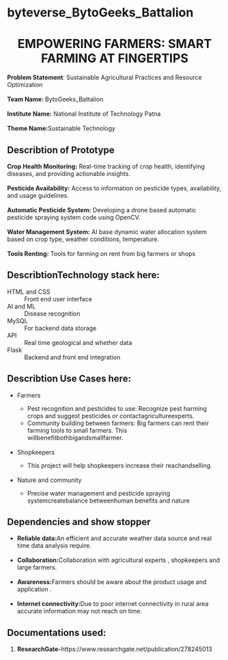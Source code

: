 ﻿# byteverse_BytoGeeks_Battalion
 <h1 style="text-align:center">EMPOWERING FARMERS: SMART FARMING AT FINGERTIPS</h1>
 <b>Problem Statement</b>: Sustainable Agricultural Practices and Resource Optimization<br><br>
 <b>Team Name: </b> BytoGeeks_Battalion<br><br>
 <b>Institute Name:</b> National Institute of Technology Patna<br><br>
 <b>Theme Name:</b>Sustainable Technology
 
 <h2>Describtion of Prototype</h2>
 <b>Crop Health Monitoring:</b> Real-time tracking of crop health, identifying diseases, and providing actionable insights. <br><br>
 <b>Pesticide Availability:</b> Access to information on pesticide types, availability, and usage guidelines. <br><br>
 <b>Automatic Pesticide System:</b> Developing a drone based automatic pesticide spraying system code using OpenCV. <br><br>
 <b>Water Management System:</b> AI base dynamic water allocation system based on crop type, weather conditions, temperature.<br><br>
 <b>Tools Renting:</b> Tools for farming on rent from big farmers or shops
 
 <h2>DescribtionTechnology stack here:</h2>
 <dl>
   <dt>HTML and CSS</dt>
   <dd>Front end user interface</dd>
   <dt>AI and ML</dt>
   <dd>Disease recognition </dd>
   <dt>MySQL</dt>
   <dd>For backend data storage</dd>
   <dt>API</dt>
   <dd>Real time geological and whether data</dd>
   <dt>Flask</dt>
   <dd>Backend and front end integration</dd>
 </dl>
 
 <h2>Describtion Use Cases here:</h2>
 <ul>
   <li>Farmers</li>
   <ul>
     <li> Pest recognition and pesticides to use: Recognize pest harming crops and suggest pesticides or contactagricultureexperts. </li>
     <li> Community building between farmers: Big farmers can rent their farming tools to small farmers. This willbenefitbothbigandsmallfarmer. </li>
   </ul><br>
   <li>Shopkeepers</li>
   <ul>
     <li>This project will help shopkeepers increase their reachandselling. </li>
   </ul><br>
   <li>Nature and community</li>
   <ul>
     <li> Precise water management and pesticide spraying systemcreatebalance betweenhuman benefits and nature</li>
   </ul>
 </ul>
 
<h2>Dependencies and show stopper</h2>
<ul>
  <li><b>Reliable data:</b>An efficient and accurate weather data 
source and real time data analysis require.</li> <br>
<li><b>Collaboration:</b>Collaboration with agricultural experts , 
shopkeepers and large farmers.</li>  <br>
<li><b> Awareness:</b>Farmers should be aware about the product 
usage and application .</li> <br>
<li><b>Internet connectivity:</b>Due to poor internet connectivity in 
rural area accurate information may not reach on time.</li>  
</ul>

<h2>Documentations used:</h2>
<ol>
  <li><b>ResearchGate-</b>https://www.researchgate.net/publication/278245013</li>
</ol>


